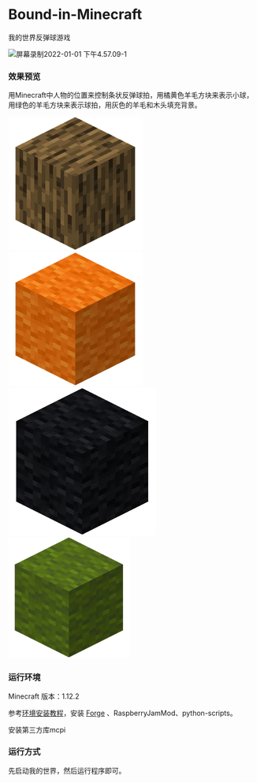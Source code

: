 # Bound-in-Minecraft
我的世界反弹球游戏

![屏幕录制2022-01-01 下午4.57.09-1](README.assets/show.gif)

### 效果预览

用Minecraft中人物的位置来控制条状反弹球拍，用橘黄色羊毛方块来表示小球，用绿色的羊毛方块来表示球拍，用灰色的羊毛和木头填充背景。

![img](README.assets/clip_image001-1039600.png)  ![img](README.assets/clip_image002-1039600.png)  ![img](README.assets/clip_image003-1039600.png)  ![img](README.assets/clip_image004-1039600.png)

### 运行环境

Minecraft 版本：1.12.2

参考[环境安装教程](https://ngcm.github.io/PythonTool-Mod/installation/)，安装 [Forge](https://ngcm.github.io/PythonTool-Mod/downloads/) 、RaspberryJamMod、python-scripts。

安装第三方库mcpi

### 运行方式

先启动我的世界，然后运行程序即可。
